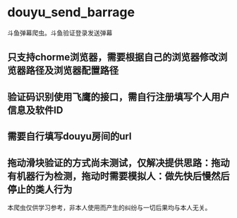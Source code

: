 # douyu_send_barrage
斗鱼弹幕爬虫。斗鱼验证登录发送弹幕
## 只支持chorme浏览器，需要根据自己的浏览器修改浏览器路径及浏览器配置路径
## 验证码识别使用飞鹰的接口，需自行注册填写个人用户信息及软件ID
## 需要自行填写douyu房间的url
## 拖动滑块验证的方式尚未测试，仅解决提供思路：拖动有机器行为检测，拖动时需要模拟人：做先快后慢然后停止的类人行为

本爬虫仅供学习参考，非本人使用而产生的纠纷与一切后果均与本人无关。
